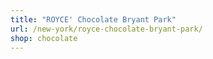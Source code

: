 ```yaml
---
title: "ROYCE' Chocolate Bryant Park"
url: /new-york/royce-chocolate-bryant-park/
shop: chocolate
---
```

